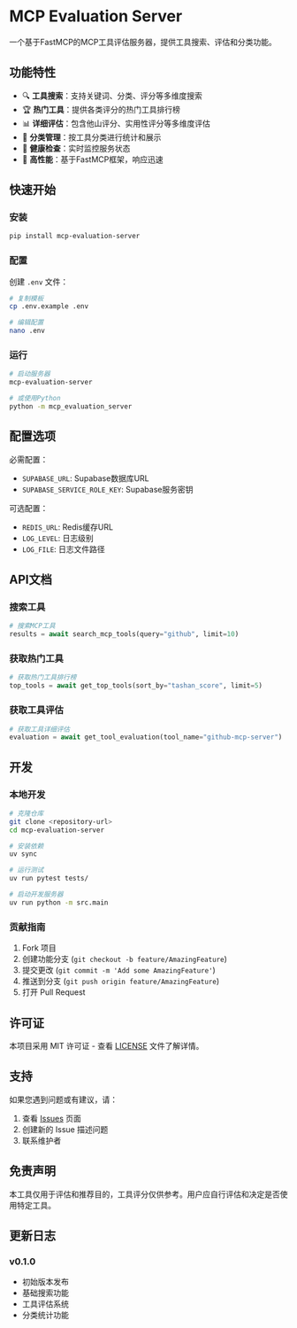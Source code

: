 # MCP Evaluation Server

一个基于FastMCP的MCP工具评估服务器，提供工具搜索、评估和分类功能。

## 功能特性

- 🔍 **工具搜索**：支持关键词、分类、评分等多维度搜索
- 🏆 **热门工具**：提供各类评分的热门工具排行榜
- 📊 **详细评估**：包含他山评分、实用性评分等多维度评估
- 📂 **分类管理**：按工具分类进行统计和展示
- 🏥 **健康检查**：实时监控服务状态
- 🚀 **高性能**：基于FastMCP框架，响应迅速

## 快速开始

### 安装

```bash
pip install mcp-evaluation-server
```

### 配置

创建 `.env` 文件：

```bash
# 复制模板
cp .env.example .env

# 编辑配置
nano .env
```

### 运行

```bash
# 启动服务器
mcp-evaluation-server

# 或使用Python
python -m mcp_evaluation_server
```

## 配置选项

必需配置：
- `SUPABASE_URL`: Supabase数据库URL
- `SUPABASE_SERVICE_ROLE_KEY`: Supabase服务密钥

可选配置：
- `REDIS_URL`: Redis缓存URL
- `LOG_LEVEL`: 日志级别
- `LOG_FILE`: 日志文件路径

## API文档

### 搜索工具
```python
# 搜索MCP工具
results = await search_mcp_tools(query="github", limit=10)
```

### 获取热门工具
```python
# 获取热门工具排行榜
top_tools = await get_top_tools(sort_by="tashan_score", limit=5)
```

### 获取工具评估
```python
# 获取工具详细评估
evaluation = await get_tool_evaluation(tool_name="github-mcp-server")
```

## 开发

### 本地开发

```bash
# 克隆仓库
git clone <repository-url>
cd mcp-evaluation-server

# 安装依赖
uv sync

# 运行测试
uv run pytest tests/

# 启动开发服务器
uv run python -m src.main
```

### 贡献指南

1. Fork 项目
2. 创建功能分支 (`git checkout -b feature/AmazingFeature`)
3. 提交更改 (`git commit -m 'Add some AmazingFeature'`)
4. 推送到分支 (`git push origin feature/AmazingFeature`)
5. 打开 Pull Request

## 许可证

本项目采用 MIT 许可证 - 查看 [LICENSE](LICENSE) 文件了解详情。

## 支持

如果您遇到问题或有建议，请：

1. 查看 [Issues](https://github.com/your-repo/issues) 页面
2. 创建新的 Issue 描述问题
3. 联系维护者

## 免责声明

本工具仅用于评估和推荐目的，工具评分仅供参考。用户应自行评估和决定是否使用特定工具。

## 更新日志

### v0.1.0
- 初始版本发布
- 基础搜索功能
- 工具评估系统
- 分类统计功能
